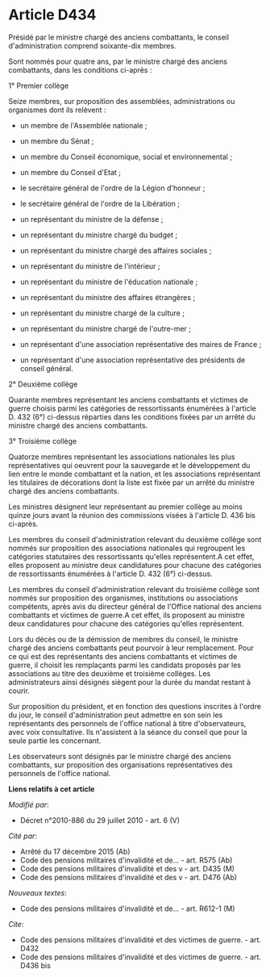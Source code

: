 # Article D434

Présidé par le ministre chargé des anciens combattants, le conseil d'administration comprend soixante-dix membres. 

Sont nommés pour quatre ans, par le ministre chargé des anciens combattants, dans les conditions ci-après : 

1° Premier collège

Seize membres, sur proposition des assemblées, administrations ou organismes dont ils relèvent :

- un membre de l'Assemblée nationale ;

- un membre du Sénat ;

- un membre du   Conseil économique, social et environnemental ;

- un membre du Conseil d'Etat ;

- le secrétaire général de l'ordre de la Légion d'honneur ;

- le secrétaire général de l'ordre de la Libération ;

- un représentant du ministre de la défense ;

- un représentant du ministre chargé du budget ;

- un représentant du ministre chargé des affaires sociales ;

- un représentant du ministre de l'intérieur ;

- un représentant du ministre de l'éducation nationale ;

- un représentant du ministre des affaires étrangères ;

- un représentant du ministre chargé de la culture ;

- un représentant du ministre chargé de l'outre-mer ;

- un représentant d'une association représentative des maires de France ;

- un représentant d'une association représentative des présidents de conseil général. 

2° Deuxième collège

Quarante membres représentant les anciens combattants et victimes de guerre choisis parmi les catégories de ressortissants
énumérées à l'article D. 432 (6°) ci-dessus réparties dans les conditions fixées par un arrêté du ministre chargé des anciens
combattants. 

3° Troisième collège

Quatorze membres représentant les associations nationales les plus représentatives qui oeuvrent pour la sauvegarde et le
développement du lien entre le monde combattant et la nation, et les associations représentant les titulaires de décorations
dont la liste est fixée par un arrêté du ministre chargé des anciens combattants. 

Les ministres désignent leur représentant au premier collège au moins quinze jours avant la réunion des commissions visées à
l'article D. 436 bis ci-après. 

Les membres du conseil d'administration relevant du deuxième collège sont nommés sur proposition des associations nationales
qui regroupent les catégories statutaires des ressortissants qu'elles représentent.A cet effet, elles proposent au ministre
deux candidatures pour chacune des catégories de ressortissants énumérées à l'article D. 432 (6°) ci-dessus. 

Les membres du conseil d'administration relevant du troisième collège sont nommés sur proposition des organismes,
institutions ou associations compétents, après avis du directeur général de l'Office national des anciens combattants et
victimes de guerre.A cet effet, ils proposent au ministre deux candidatures pour chacune des catégories qu'elles
représentent. 

Lors du décès ou de la démission de membres du conseil, le ministre chargé des anciens combattants peut pourvoir à leur
remplacement. Pour ce qui est des représentants des anciens combattants et victimes de guerre, il choisit les remplaçants
parmi les candidats proposés par les associations au titre des deuxième et troisième collèges. Les administrateurs ainsi
désignés siègent pour la durée du mandat restant à courir. 

Sur proposition du président, et en fonction des questions inscrites à l'ordre du jour, le conseil d'administration peut
admettre en son sein les représentants des personnels de l'office national à titre d'observateurs, avec voix consultative.
Ils n'assistent à la séance du conseil que pour la seule partie les concernant. 

Les observateurs sont désignés par le ministre chargé des anciens combattants, sur proposition des organisations
représentatives des personnels de l'office national.

**Liens relatifs à cet article**

_Modifié par_:

  - Décret n°2010-886 du 29 juillet 2010 - art. 6 (V)

_Cité par_:

  - Arrêté du 17 décembre 2015 (Ab)
  - Code des pensions militaires d'invalidité et de... - art. R575 (Ab)
  - Code des pensions militaires d'invalidité et des v - art. D435 (M)
  - Code des pensions militaires d'invalidité et des v - art. D476 (Ab)

_Nouveaux textes_:

  - Code des pensions militaires d'invalidité et de... - art. R612-1 (M)

_Cite_:

  - Code des pensions militaires d'invalidité et des victimes de guerre. - art. D432
  - Code des pensions militaires d'invalidité et des victimes de guerre. - art. D436 bis
